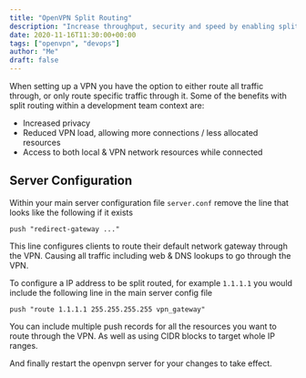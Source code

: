 ```yaml
---
title: "OpenVPN Split Routing"
description: "Increase throughput, security and speed by enabling split routing for OpenVPN. With only a few lines of server configuration."
date: 2020-11-16T11:30:00+00:00
tags: ["openvpn", "devops"]
author: "Me"
draft: false
---
```

When setting up a VPN you have the option to either route all traffic through, or only route specific traffic through it. Some of the benefits with split routing within a development team context are:
- Increased privacy
- Reduced VPN load, allowing more connections / less allocated resources
- Access to both local & VPN network resources while connected

## Server Configuration
Within your main server configuration file `server.conf` remove the line that looks like the following if it exists
```
push "redirect-gateway ..."
```
This line configures clients to route their default network gateway through the VPN. Causing all traffic including web & DNS lookups to go through the VPN.

To configure a IP address to be split routed, for example `1.1.1.1` you would include the following line in the main server config file
```
push "route 1.1.1.1 255.255.255.255 vpn_gateway"
```
You can include multiple push records for all the resources you want to route through the VPN. As well as using CIDR blocks to target whole IP ranges.

And finally restart the openvpn server for your changes to take effect.




